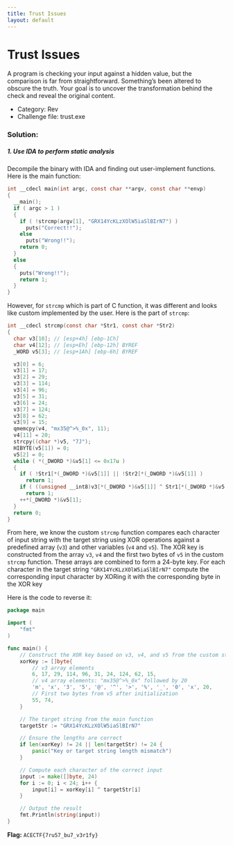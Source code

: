 ```yaml
---
title: Trust Issues
layout: default
---
```

# Trust Issues

A program is checking your input against a hidden value, but the comparison is far from straightforward. Something’s been altered to obscure the truth. Your goal is to uncover the transformation behind the check and reveal the original content.

- Category: Rev
- Challenge file: trust.exe

### Solution:
##### 1. Use IDA to perform static analysis
Decompile the binary with IDA and finding out user-implement functions. Here is the main function:
```c
int __cdecl main(int argc, const char **argv, const char **envp)
{
  __main();
  if ( argc > 1 )
  {
    if ( !strcmp(argv[1], "GRX14YcKLzXOlW5iaSlBIrN7") )
      puts("Correct!!");
    else
      puts("Wrong!!");
    return 0;
  }
  else
  {
    puts("Wrong!!");
    return 1;
  }
}
```

However, for `strcmp` which is part of C function, it was different and looks like custom implemented by the user. Here is the part of `strcmp`:

```c
int __cdecl strcmp(const char *Str1, const char *Str2)
{
  char v3[10]; // [esp+4h] [ebp-1Ch]
  char v4[12]; // [esp+Eh] [ebp-12h] BYREF
  _WORD v5[3]; // [esp+1Ah] [ebp-6h] BYREF

  v3[0] = 6;
  v3[1] = 17;
  v3[2] = 29;
  v3[3] = 114;
  v3[4] = 96;
  v3[5] = 31;
  v3[6] = 24;
  v3[7] = 124;
  v3[8] = 62;
  v3[9] = 15;
  qmemcpy(v4, "mx35@^>%_0x", 11);
  v4[11] = 20;
  strcpy((char *)v5, "7J");
  HIBYTE(v5[1]) = 0;
  v5[2] = 0;
  while ( *(_DWORD *)&v5[1] <= 0x17u )
  {
    if ( !Str1[*(_DWORD *)&v5[1]] || !Str2[*(_DWORD *)&v5[1]] )
      return 1;
    if ( ((unsigned __int8)v3[*(_DWORD *)&v5[1]] ^ Str1[*(_DWORD *)&v5[1]]) != Str2[*(_DWORD *)&v5[1]] )
      return 1;
    ++*(_DWORD *)&v5[1];
  }
  return 0;
}
```

From here, we know the custom `strcmp` function compares each character of input string with the target string using XOR operations against a predefined array (`v3`) and other variables (`v4` and `v5`). The XOR key is constructed from the array `v3`, `v4` and the first two bytes of `v5` in the custom `strcmp` function. These arrays are combined to form a 24-byte key. For each character in the target string `"GRX14YcKLzXOlW5iaSlBIrN7"` compute the corresponding input character by XORing it with the corresponding byte in the XOR key

Here is the code to reverse it: 
```go 
package main

import (
	"fmt"
)

func main() {
	// Construct the XOR key based on v3, v4, and v5 from the custom strcmp
	xorKey := []byte{
		// v3 array elements
		6, 17, 29, 114, 96, 31, 24, 124, 62, 15,
		// v4 array elements: "mx35@^>%_0x" followed by 20
		'm', 'x', '3', '5', '@', '^', '>', '%', '_', '0', 'x', 20,
		// First two bytes from v5 after initialization
		55, 74,
	}

	// The target string from the main function
	targetStr := "GRX14YcKLzXOlW5iaSlBIrN7"

	// Ensure the lengths are correct
	if len(xorKey) != 24 || len(targetStr) != 24 {
		panic("Key or target string length mismatch")
	}

	// Compute each character of the correct input
	input := make([]byte, 24)
	for i := 0; i < 24; i++ {
		input[i] = xorKey[i] ^ targetStr[i]
	}

	// Output the result
	fmt.Println(string(input))
}
```

**Flag:** `ACECTF{7ru57_bu7_v3r1fy}`
